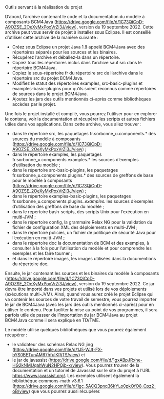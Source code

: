 Outils servant à la réalisation du projet

D’abord, l’archive contenant le code et la documentation du modèle à composants BCM4Java (https://drive.google.com/file/d/1C73QiCpD-A9OZSE_2OeXyMxPoxVrZi3J/view), version du 19 septembre 2022. Cette archive peut vous servir de projet à installer sous Eclipse. Il est conseillé d’utiliser cette archive de la manière suivante :

- Créez sous Eclipse un projet Java 1.8 appelé BCM4Java avec des répertoires séparés pour les sources et les binaires.
- Récupérez l’archive et déballez-la dans un répertoire.
- Copiez tous les répertoires inclus dans l’archive sauf src dans le répertoire BCM4Java.
- Copiez le sous-répertoire fr du répertoire src de l’archive dans le répertoire src du projet BCM4Java.
- Modifiez le statut des répertoires examples, src-basic-plugins et examples-basic-plugins pour qu’ils soient reconnus comme répertoires de sources dans le projet BCM4Java.
- Ajoutez les jars des outils mentionnés ci-après comme bibliothèques accèdes par le projet.

Une fois le projet installé et compilé, vous pourrez l’utiliser pour en explorer le contenu, voir la documentation et récupérer les scripts et autres fichiers utiles dans vos applications. Dans cette archive, vous allez trouver :

- dans le répertoire src, les paquetages fr.sorbonne_u.components.* des sources du modèle à composants (https://drive.google.com/file/d/1C73QiCpD-A9OZSE_2OeXyMxPoxVrZi3J/view) ;
- dans le répertoire examples, les paquetages fr.sorbonne_u.components.examples.* les sources d’exemples d’utilisation du modèle ;
- dans le répertoire src-basic-plugins, les paquetages fr.sorbonne_u.components.plugins.* des sources de greffons de base pour le modèle à composants (https://drive.google.com/file/d/1C73QiCpD-A9OZSE_2OeXyMxPoxVrZi3J/view) ;
- dans le répertoire examples-basic-plugins, les paquetages fr.sorbonne_u.components.plugins.*.examples.* les sources d’exemples d’utilisation des greffons de base du modèle ;
- dans le répertoire bash-scripts, des scripts Unix pour l’exécution en multi-JVM ;
- dans le répertoire config, la grammaire Relax NG pour la validation du fichier de configuration XML des déploiements en multi-JVM ;
- dans le répertoire policies, un fichier de politique de sécurité Java pour l’exécution en multi-JVM ;
- dans le répertoire doc la documentation de BCM et des exemples, à consulter à la fois pour l’utilisation du modèle et pour comprendre les exemples et les faire tourner ;
- et dans le répertoire images, les images utilisées dans la documentions du répertoire doc.

Ensuite, le jar contenant les sources et les binaires du modèle à composants (https://drive.google.com/file/d/1C73QiCpD-A9OZSE_2OeXyMxPoxVrZi3J/view), version du 19 septembre 2022. Ce jar devra être importé dans vos projets et utilisé lors de vos déploiements (exécutions multi-JVM). Ainsi, quand vous aurez créé le projet Eclipse qui va contenir les sources de votre travail de semestre, vous pourrez importer le jar de BCM4Java (avec les jars des outils mentionnés ci-après) pour en utiliser le contenu. Pour faciliter la mise au point de vos programmes, il sera parfois utile de passer de l’importation du jar BCM4Java au projet BCM4Java comme il sera expliqué en TD/TME.

Le modèle utilise quelques bibliothèques que vous pourrez également récupérer :

- le validateur des schémas Relax NG jing (https://drive.google.com/file/d/1J5-WJf-FX-bYS0BETunAM67hfulKRjTS/view) et
- le jar de javassist (https://drive.google.com/file/d/1gxABpJRxhe-HG2kNMUqahWuN2HPQjb-x/view). Vous pourrez trouver de la documentation et un tutoriel de Javassist sur le site du projet à l’URL https://www.javassist.org/.
Les exemples utilisent également la bibliothèque commons-math v3.6.1 (https://drive.google.com/file/d/1gc_5ACQ3pnq36kYLo0pkOfO8_Cpz2-oB/view) que vous pourrez aussi récupérer.
